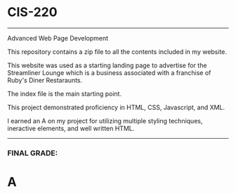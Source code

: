 # CIS-220
-----
Advanced Web Page Development

This repository contains a zip file to all the contents included in my website.

This website was used as a starting landing page to advertise for the Streamliner Lounge which is a business associated with
a franchise of Ruby's Diner Restaraunts. 

The index file is the main starting point.

This project demonstrated proficiency in HTML, CSS, Javascript, and XML.

I earned an A on my project for utilizing multiple styling techniques, ineractive elements, and well written HTML.

------

### FINAL GRADE:
# A
